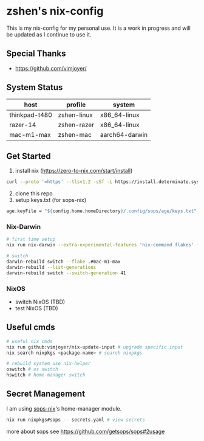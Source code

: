 # zshen's nix-config

This is my nix-config for my personal use. It is a work in progress and will be updated as I continue to use it.

## Special Thanks

- https://github.com/vimjoyer/

## System Status

| host          | profile     | system         |
| ------------- | ----------- | -------------- |
| thinkpad-t480 | zshen-linux | x86_64-linux   |
| razer-14      | zshen-razer | x86_64-linux   |
| mac-m1-max    | zshen-mac   | aarch64-darwin |

## Get Started

1. install nix (https://zero-to-nix.com/start/install)

```bash
curl --proto '=https' --tlsv1.2 -sSf -L https://install.determinate.systems/nix | sh -s -- install
```

2. clone this repo
3. setup keys.txt (for sops-nix)

```nix
age.keyFile = "${config.home.homeDirectory}/.config/sops/age/keys.txt";
```

### Nix-Darwin

```bash
# first time setup
nix run nix-darwin --extra-experimental-features 'nix-command flakes' -- switch --flake .#mac-m1-max

# switch
darwin-rebuild switch --flake .#mac-m1-max
darwin-rebuild --list-generations
darwin-rebuild switch --switch-generation 41
```

### NixOS

- switch NixOS (TBD)
- test NixOS (TBD)

## Useful cmds

```bash
# useful nix cmds
nix run github:vimjoyer/nix-update-input # upgrade specific input
nix search nixpkgs <package-name> # search nixpkgs

# rebuild system use nix-helper
oswitch # os switch
hswitch # home-manager switch
```

## Secret Management

I am using [sops-nix](https://github.com/Mic92/sops-nix)'s home-manager module.

```bash
nix run nixpkgs#sops -- secrets.yaml # view secrets
```

more about sops see https://github.com/getsops/sops#2usage
